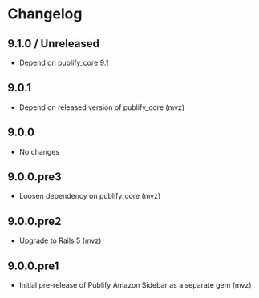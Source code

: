 # Changelog

## 9.1.0 / Unreleased

* Depend on publify_core 9.1

## 9.0.1

* Depend on released version of publify_core (mvz)

## 9.0.0

* No changes

## 9.0.0.pre3

* Loosen dependency on publify_core (mvz)

## 9.0.0.pre2

* Upgrade to Rails 5 (mvz)

## 9.0.0.pre1

* Initial pre-release of Publify Amazon Sidebar as a separate gem (mvz)
